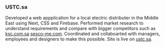 ### USTC.sa

Developed a web appplication for a local electric distributer in the Middle East using Next, CSS and Firebase.
Performed market research to understand requirements and compare with bigger competitors such as [ksc.com.sa](https://www.ksc.com.sa/) [sesco-me.com](https://www.sesco-me.com/).
Coordinated and collaboarted with managers, employees and designers to make this possible. Site is live on [ustc.sa](https://www.ustc.sa/).
